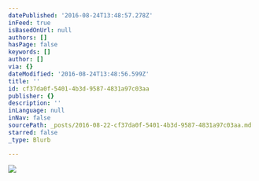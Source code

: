 ```yaml
---
datePublished: '2016-08-24T13:48:57.278Z'
inFeed: true
isBasedOnUrl: null
authors: []
hasPage: false
keywords: []
author: []
via: {}
dateModified: '2016-08-24T13:48:56.599Z'
title: ''
id: cf37da0f-5401-4b3d-9587-4831a97c03aa
publisher: {}
description: ''
inLanguage: null
inNav: false
sourcePath: _posts/2016-08-22-cf37da0f-5401-4b3d-9587-4831a97c03aa.md
starred: false
_type: Blurb

---
```

![](https://the-grid-user-content.s3-us-west-2.amazonaws.com/44874810-4264-411c-8940-2c333863b695.jpg)